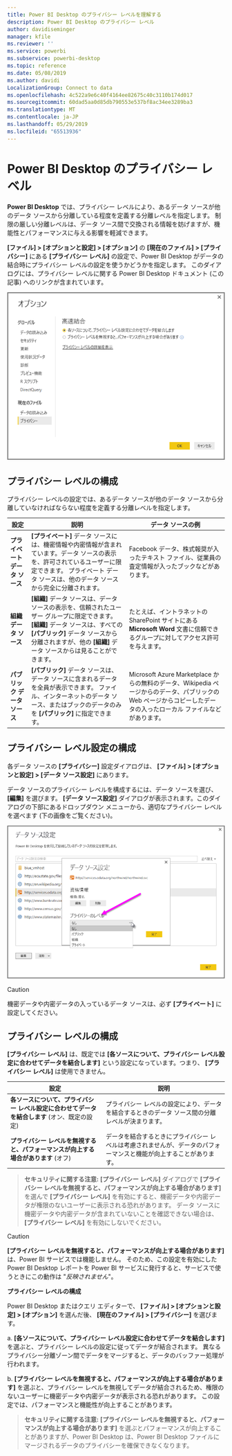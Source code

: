 ```yaml
---
title: Power BI Desktop のプライバシー レベルを理解する
description: Power BI Desktop のプライバシー レベル
author: davidiseminger
manager: kfile
ms.reviewer: ''
ms.service: powerbi
ms.subservice: powerbi-desktop
ms.topic: reference
ms.date: 05/08/2019
ms.author: davidi
LocalizationGroup: Connect to data
ms.openlocfilehash: 4c522a9e6c40f4164ee82675c40c3110b174d017
ms.sourcegitcommit: 60dad5aa0d85db790553e537bf8ac34ee3289ba3
ms.translationtype: MT
ms.contentlocale: ja-JP
ms.lasthandoff: 05/29/2019
ms.locfileid: "65513936"
---
```

# <a name="power-bi-desktop-privacy-levels"></a>Power BI Desktop のプライバシー レベル
**Power BI Desktop** では、プライバシー レベルにより、あるデータ ソースが他のデータ ソースから分離している程度を定義する分離レベルを指定します。 制限の厳しい分離レベルは、データ ソース間で交換される情報を妨げますが、機能性とパフォーマンスに与える影響を軽減できます。

**[ファイル] > [オプションと設定] > [オプション]** の **[現在のファイル] > [プライバシー]** にある **[プライバシー レベル]** の設定で、Power BI Desktop がデータの結合時にプライバシー レベルの設定を使うかどうかを指定します。 このダイアログには、プライバシー レベルに関する Power BI Desktop ドキュメント (この記事) へのリンクが含まれています。

![](media/desktop-privacy-levels/desktop_privacylevels1.png)

## <a name="configure-a-privacy-level"></a>プライバシー レベルの構成
プライバシー レベルの設定では、あるデータ ソースが他のデータ ソースから分離していなければならない程度を定義する分離レベルを指定します。

| 設定 | 説明 | データ ソースの例 |
| --- | --- | --- |
| **プライベート データ ソース** |**[プライベート]** データ ソースには、機密情報や内密情報が含まれています。データ ソースの表示を、許可されているユーザーに限定できます。 プライベート データ ソースは、他のデータ ソースから完全に分離されます。 |Facebook データ、株式報奨が入ったテキスト ファイル、従業員の査定情報が入ったブックなどがあります。 |
| **組織データ ソース** |**[組織]** データ ソースは、データ ソースの表示を、信頼されたユーザー グループに限定できます。 **[組織]** データ ソースは、すべての **[パブリック]** データ ソースから分離されますが、他の **[組織]** データ ソースからは見ることができます。 |たとえば、イントラネットの SharePoint サイトにある **Microsoft Word** 文書に信頼できるグループに対してアクセス許可を与えます。 |
| **パブリック データ ソース** |**[パブリック]** データ ソースは、データ ソースに含まれるデータを全員が表示できます。 ファイル、インターネットのデータ ソース、またはブックのデータのみを **[パブリック]** に指定できます。 |Microsoft Azure Marketplace からの無料のデータ、Wikipedia ページからのデータ、パブリックの Web ページからコピーしたデータの入ったローカル ファイルなどがあります。 |

## <a name="configure-privacy-level-settings"></a>プライバシー レベル設定の構成
各データ ソースの **[プライバシー]** 設定ダイアログは、 **[ファイル] > [オプションと設定] > [データ ソース設定]** にあります。

データ ソースのプライバシー レベルを構成するには、データ ソースを選び、 **[編集]** を選びます。 **[データ ソース設定]** ダイアログが表示されます。このダイアログの下部にあるドロップダウン メニューから、適切なプライバシー レベルを選べます (下の画像をご覧ください)。

![](media/desktop-privacy-levels/desktop_privacylevels2.png)

> [!CAUTION]
> 機密データや内密データの入っているデータ ソースは、必ず **[プライベート]** に設定してください。
> 

## <a name="configure-privacy-levels"></a>プライバシー レベルの構成
**[プライバシー レベル]** は、既定では **[各ソースについて、プライバシー レベル設定に合わせてデータを結合します]** という設定になっています。つまり、 **[プライバシー レベル]** は使用できません。

| 設定 | 説明 |
| --- | --- |
| **各ソースについて、プライバシー レベル設定に合わせてデータを結合します** (オン、既定の設定) |プライバシー レベルの設定により、データを結合するときのデータ ソース間の分離レベルが決まります。 |
| **プライバシー レベルを無視すると、パフォーマンスが向上する場合があります** (オフ) |データを結合するときにプライバシー レベルは考慮されませんが、データのパフォーマンスと機能が向上することがあります。 |

> **セキュリティに関する注意:** **[プライバシー レベル]** ダイアログで **[プライバシー レベルを無視すると、パフォーマンスが向上する場合があります]** を選んで **[プライバシー レベル]** を有効にすると、機密データや内密データが権限のないユーザーに表示される恐れがあります。 データ ソースに機密データや内密データが含まれていないことを確認できない場合は、 **[プライバシー レベル]** を有効にしないでください。
> 
> 

> [!CAUTION]
> **[プライバシー レベルを無視すると、パフォーマンスが向上する場合があります]** は、Power BI サービスでは機能しません。 そのため、この設定を有効にした Power BI Desktop レポートを Power BI サービスに発行すると、サービスで使うときにこの動作は "*反映されません*"。
> 

**プライバシー レベルの構成**

Power BI Desktop またはクエリ エディターで、 **[ファイル] > [オプションと設定] > [オプション]** を選んだ後、 **[現在のファイル] > [プライバシー]** を選びます。

a. **[各ソースについて、プライバシー レベル設定に合わせてデータを結合します]** を選ぶと、プライバシー レベルの設定に従ってデータが結合されます。 異なるプライバシー分離ゾーン間でデータをマージすると、データのバッファー処理が行われます。

b. **[プライバシー レベルを無視すると、パフォーマンスが向上する場合があります]** を選ぶと、プライバシー レベルを無視してデータが結合されるため、権限のないユーザーに機密データや内密データが表示される恐れがあります。 この設定では、パフォーマンスと機能性が向上することがあります。

> **セキュリティに関する注意:** **[プライバシー レベルを無視すると、パフォーマンスが向上する場合があります]** を選ぶとパフォーマンスが向上することがありますが、Power BI Desktop は、Power BI Desktop ファイルにマージされるデータのプライバシーを確保できなくなります。
> 
> 

